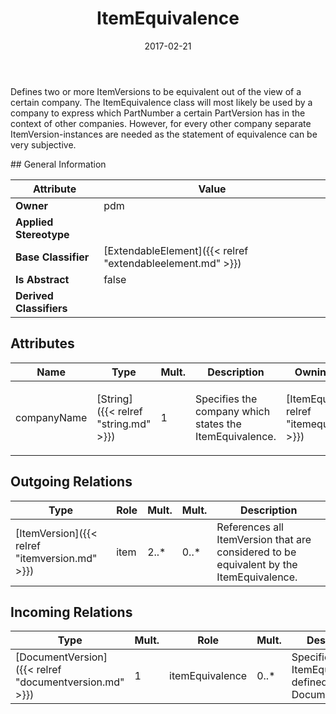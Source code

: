 ﻿---
title: ItemEquivalence
toc: false
type: specs
date: "2017-02-21"
draft: false
specification: VEC
version: 1.1.3
documentType: "Recommendation"
elementType: Class
classes:
  - ItemEquivalence
menu_name: vec-1.1.3
---
<p> Defines two or more ItemVersions to be equivalent out of the view of a certain company. The ItemEquivalence class will most likely be used by a company to express which PartNumber a certain PartVersion has in the context of other companies. However, for every other company separate ItemVersion-instances are needed as the statement of equivalence can be very subjective.      </p>
## General Information

| Attribute               | Value |
|-------------------------|-------|
| **Owner**               | pdm |
| **Applied Stereotype**  |   |
| **Base Classifier**     | [ExtendableElement]({{< relref "extendableelement.md" >}})<br/>  |
| **Is Abstract**         | false |
| **Derived Classifiers** |   |

## Attributes
|  Name  |  Type  |  Mult.  |  Description  |  Owning Classifier  |
|--------|--------|---------|---------------|--------------|
|companyName | [String]({{< relref "string.md" >}}) | 1 | <p> Specifies the company which states the ItemEquivalence.      </p> | [ItemEquivalence]({{< relref "itemequivalence.md" >}}) |

## Outgoing Relations
|    Type  |   Role   |   Mult.   |   Mult.   |   Description   |
|----------|----------|-----------|-----------|-----------------|
| [ItemVersion]({{< relref "itemversion.md" >}}) | item | 2..* | 0..* | References all ItemVersion that are considered to be equivalent by the ItemEquivalence. |
##  Incoming Relations
|    Type  |   Mult.  |   Role    |   Mult.   |   Description  |
|----------|----------|-----------|-----------|----------------|
| [DocumentVersion]({{< relref "documentversion.md" >}}) | 1 | itemEquivalence | 0..* | Specifies ItemEquivalances defined by the DocumentVersion. |
